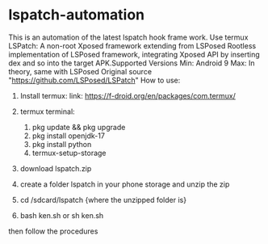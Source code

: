 # lspatch-automation
This is an automation of the latest lspatch hook frame work. Use termux 
LSPatch: A non-root Xposed framework extending from LSPosed Rootless implementation of LSPosed framework, integrating Xposed API by inserting dex and so into the target APK.Supported Versions Min: Android 9 Max: In theory, same with LSPosed
Original source  "https://github.com/LSPosed/LSPatch"
How to use:
1. Install termux:
    link: https://f-droid.org/en/packages/com.termux/
    
2. termux terminal:
    1. pkg update && pkg upgrade
    2. pkg install openjdk-17
    3. pkg install python
    4. termux-setup-storage
3. download lspatch.zip
4. create a folder lspatch in your phone storage  and unzip the zip
 
4. cd /sdcard/lspatch {where the unzipped folder is}

5. bash ken.sh or sh ken.sh

then follow the procedures 


    
 
